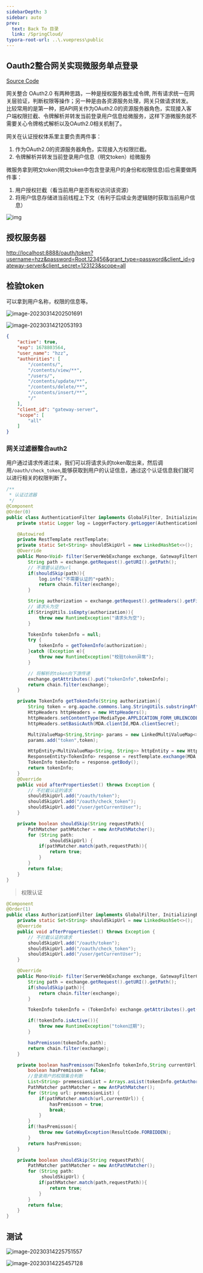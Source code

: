 ```yaml
---
sidebarDepth: 3
sidebar: auto
prev:
  text: Back To 目录
  link: /SpringCloud/
typora-root-url: ..\.vuepress\public
---
```




## Oauth2整合网关实现微服务单点登录

[Source Code](https://github.com/Q10Viking/springcloudalibaba/tree/main/springcloudgateway/05-gateway-oauth2)

网关整合 OAuth2.0 有两种思路，一种是授权服务器生成令牌, 所有请求统一在网关层验证，判断权限等操作；另一种是由各资源服务处理，网关只做请求转发。  比较常用的是第一种，把API网关作为OAuth2.0的资源服务器角色，实现接入客户端权限拦截、令牌解析并转发当前登录用户信息给微服务，这样下游微服务就不需要关心令牌格式解析以及OAuth2.0相关机制了。

网关在认证授权体系里主要负责两件事： 
1. 作为OAuth2.0的资源服务器角色，实现接入方权限拦截。
2. 令牌解析并转发当前登录用户信息（明文token）给微服务

微服务拿到明文token(明文token中包含登录用户的身份和权限信息)后也需要做两件事： 

1. 用户授权拦截（看当前用户是否有权访问该资源）
2. 将用户信息存储进当前线程上下文（有利于后续业务逻辑随时获取当前用户信息）

![img](/images/springsecurity/56868)



## 授权服务器

[http://localhost:8888/oauth/token?username=hzz&password=Root.123456&grant_type=password&client_id=gateway-server&client_secret=123123&scope=all](http://localhost:8888/oauth/token?username=hzz&password=Root.123456&grant_type=password&client_id=gateway-server&client_secret=123123&scope=all)

## 检验token

可以拿到用户名称，权限的信息等。

![image-20230314202501691](/images/springsecurity/image-20230314202501691.png)

![image-20230314212053193](/images/springsecurity/image-20230314212053193.png)

```json
{
	"active": true,
	"exp": 1678803564,
	"user_name": "hzz",
	"authorities": [
		"/contents/",
		"/contents/view/**",
		"/users/",
		"/contents/update/**",
		"/contents/delete/**",
		"/contents/insert/**",
		"/"
	],
	"client_id": "gateway-server",
	"scope": [
		"all"
	]
}
```

### 网关过滤器整合auth2

用户通过请求传递过来，我们可以将请求头的token取出来，然后调用`/oauth/check_token`,能够获取到用户的认证信息，通过这个认证信息我们就可以进行相关的权限判断了。

```java
/**
 * 认证过滤器
 */
@Component
@Order(0)
public class AuthenticationFilter implements GlobalFilter, InitializingBean {
    private static Logger log = LoggerFactory.getLogger(AuthenticationFilter.class);

    @Autowired
    private RestTemplate restTemplate;
    private static Set<String> shouldSkipUrl = new LinkedHashSet<>();
    @Override
    public Mono<Void> filter(ServerWebExchange exchange, GatewayFilterChain chain) {
        String path = exchange.getRequest().getURI().getPath();
        // 不需要认证的url
        if(shouldSkip(path)){
            log.info("不需要认证的"+path);
            return chain.filter(exchange);
        }

        String authorization = exchange.getRequest().getHeaders().getFirst("Authorization");
        // 请求头为空
        if(StringUtils.isEmpty(authorization)){
            throw new RuntimeException("请求头为空");
        }

        TokenInfo tokenInfo = null;
        try {
            tokenInfo = getTokenInfo(authorization);
        }catch (Exception e){
            throw new RuntimeException("校验token异常");
        }

        // 将解析的token向下游传递
        exchange.getAttributes().put("tokenInfo",tokenInfo);
        return chain.filter(exchange);
    }

    private TokenInfo getTokenInfo(String authorization){
        String token = org.apache.commons.lang.StringUtils.substringAfter(authorization, "bearer ");
        HttpHeaders httpHeaders = new HttpHeaders();
        httpHeaders.setContentType(MediaType.APPLICATION_FORM_URLENCODED);
        httpHeaders.setBasicAuth(MDA.clientId,MDA.clientSecret);

        MultiValueMap<String,String> params = new LinkedMultiValueMap<>();
        params.add("token",token);

        HttpEntity<MultiValueMap<String, String>> httpEntity = new HttpEntity<>(params, httpHeaders);
        ResponseEntity<TokenInfo> response = restTemplate.exchange(MDA.checkTokenUrl, HttpMethod.POST, httpEntity, TokenInfo.class);
        TokenInfo tokenInfo = response.getBody();
        return tokenInfo;
    }
    @Override
    public void afterPropertiesSet() throws Exception {
        // 不拦截认证的请求
        shouldSkipUrl.add("/oauth/token");
        shouldSkipUrl.add("/oauth/check_token");
        shouldSkipUrl.add("/user/getCurrentUser");
    }

    private boolean shouldSkip(String requestPath){
        PathMatcher pathMatcher = new AntPathMatcher();
        for (String path:
                shouldSkipUrl) {
            if(pathMatcher.match(path,requestPath)){
                return true;
            }
        }
        return false;
    }
}

```

> 权限认证

```java
@Component
@Order(1)
public class AuthorizationFilter implements GlobalFilter, InitializingBean {
    private static Set<String> shouldSkipUrl = new LinkedHashSet<>();
    @Override
    public void afterPropertiesSet() throws Exception {
        // 不拦截认证的请求
        shouldSkipUrl.add("/oauth/token");
        shouldSkipUrl.add("/oauth/check_token");
        shouldSkipUrl.add("/user/getCurrentUser");
    }

    @Override
    public Mono<Void> filter(ServerWebExchange exchange, GatewayFilterChain chain) {
        String path = exchange.getRequest().getURI().getPath();
        if(shouldSkip(path)){
            return chain.filter(exchange);
        }

        TokenInfo tokenInfo = (TokenInfo) exchange.getAttributes().get("tokenInfo");

        if(!tokenInfo.isActive()){
            throw new RuntimeException("token过期");
        }

        hasPremisson(tokenInfo,path);
        return chain.filter(exchange);
    }

    private boolean hasPremisson(TokenInfo tokenInfo,String currentUrl) {
        boolean hasPremisson = false;
        //登录用户的权限集合判断
        List<String> premessionList = Arrays.asList(tokenInfo.getAuthorities());
        PathMatcher pathMatcher = new AntPathMatcher();
        for (String url: premessionList) {
            if(pathMatcher.match(url,currentUrl)) {
                hasPremisson = true;
                break;
            }
        }
        if(!hasPremisson){
            throw new GateWayException(ResultCode.FORBIDDEN);
        }
        return hasPremisson;
    }

    private boolean shouldSkip(String requestPath){
        PathMatcher pathMatcher = new AntPathMatcher();
        for (String path:
             shouldSkipUrl) {
            if(pathMatcher.match(path,requestPath)){
                return true;
            }
        }
        return false;
    }
}
```



## 测试

![image-20230314225751557](/images/springsecurity/image-20230314225751557.png)

![image-20230314225457128](/images/springsecurity/image-20230314225457128.png)
